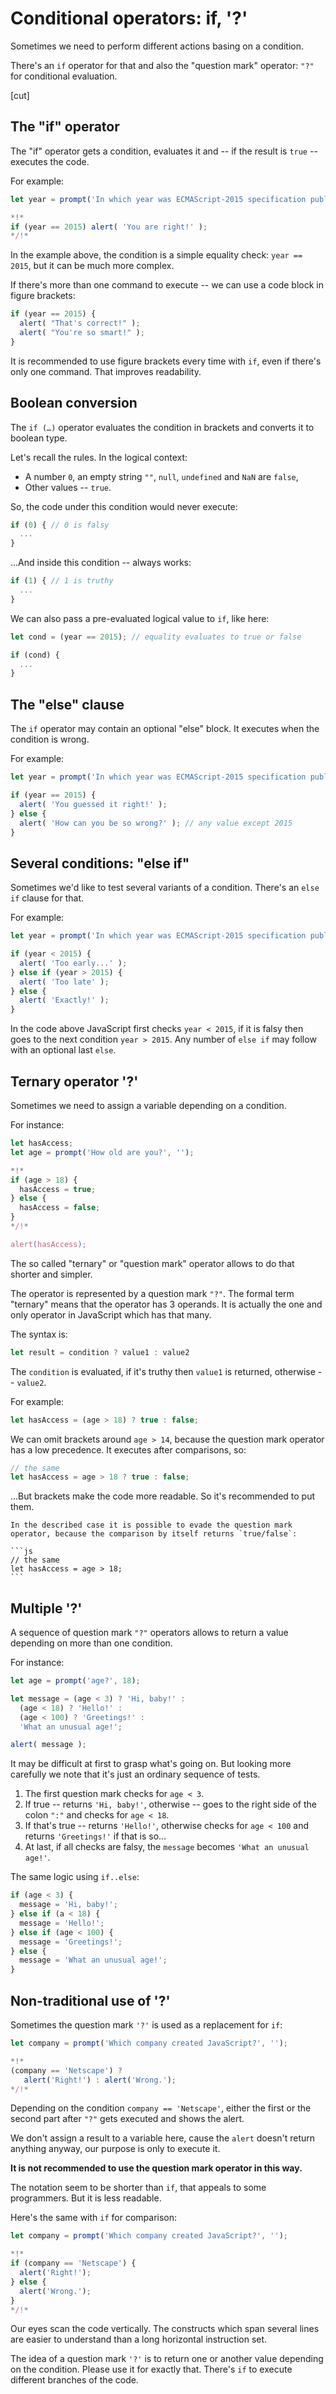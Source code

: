 # Conditional operators: if, '?'

Sometimes we need to perform different actions basing on a condition. 

There's an `if` operator for that and also the "question mark" operator: `"?"` for conditional evaluation.

[cut]

## The "if" operator

The "if" operator gets a condition, evaluates it and -- if the result is `true` -- executes the code.

For example:

```js run
let year = prompt('In which year was ECMAScript-2015 specification published?', '');

*!*
if (year == 2015) alert( 'You are right!' );
*/!*
```

In the example above, the condition is a simple equality check: `year == 2015`, but it can be much more complex.

If there's more than one command to execute -- we can use a code block in figure brackets:

```js
if (year == 2015) {
  alert( "That's correct!" );
  alert( "You're so smart!" );
}
```

It is recommended to use figure brackets every time with `if`, even if there's only one command. That improves readability.

## Boolean conversion

The `if (…)` operator evaluates the condition in brackets and converts it to boolean type.

Let's recall the rules. In the logical context:

- A number `0`, an empty string `""`, `null`, `undefined` and `NaN` are `false`,
- Other values -- `true`.

So, the code under this condition would never execute:

```js
if (0) { // 0 is falsy
  ...
}
```

...And inside this condition -- always works:

```js
if (1) { // 1 is truthy
  ...
}
```

We can also pass a pre-evaluated logical value to `if`, like here:

```js
let cond = (year == 2015); // equality evaluates to true or false

if (cond) {
  ...
}
```

## The "else" clause

The `if` operator may contain an optional "else" block. It executes when the condition is wrong.

For example:
```js run
let year = prompt('In which year was ECMAScript-2015 specification published?', '');

if (year == 2015) {
  alert( 'You guessed it right!' );
} else {
  alert( 'How can you be so wrong?' ); // any value except 2015
}
```

## Several conditions: "else if"

Sometimes we'd like to test several variants of a condition. There's an `else if` clause for that.

For example:

```js run
let year = prompt('In which year was ECMAScript-2015 specification published?', '');

if (year < 2015) {
  alert( 'Too early...' );
} else if (year > 2015) {
  alert( 'Too late' );
} else {
  alert( 'Exactly!' );
}
```

In the code above JavaScript first checks `year < 2015`, if it is falsy then goes to the next condition `year > 2015`. Any number of `else if` may follow with an optional last `else`.

## Ternary operator '?'

Sometimes we need to assign a variable depending on a condition.

For instance:

```js run no-beautify
let hasAccess;
let age = prompt('How old are you?', '');

*!*
if (age > 18) {
  hasAccess = true;
} else {
  hasAccess = false;
}
*/!*

alert(hasAccess);
```

The so called "ternary" or "question mark" operator allows to do that shorter and simpler.

The operator is represented by a question mark `"?"`.  The formal term "ternary" means that the operator has 3 operands. It is actually the one and only operator in JavaScript which has that many.

The syntax is:
```js
let result = condition ? value1 : value2
```

The `condition` is evaluated, if it's truthy then `value1` is returned, otherwise -- `value2`.

For example:

```js
let hasAccess = (age > 18) ? true : false;
```

We can omit brackets around `age > 14`, because the question mark operator has a low precedence. It executes after comparisons, so:

```js
// the same
let hasAccess = age > 18 ? true : false;
```

...But brackets make the code more readable. So it's recommended to put them.

````smart
In the described case it is possible to evade the question mark operator, because the comparison by itself returns `true/false`:

```js
// the same
let hasAccess = age > 18;
```
````

## Multiple '?'

A sequence of question mark `"?"` operators allows to return a value depending on more than one condition.

For instance:
```js run
let age = prompt('age?', 18);

let message = (age < 3) ? 'Hi, baby!' :
  (age < 18) ? 'Hello!' :
  (age < 100) ? 'Greetings!' :
  'What an unusual age!';

alert( message );
```

It may be difficult at first to grasp what's going on. But looking more carefully we note that it's just an ordinary sequence of tests.

1. The first question mark checks for `age < 3`. 
2. If true -- returns `'Hi, baby!'`, otherwise -- goes to the right side of the colon `":"` and checks for `age < 18`. 
3. If that's true -- returns `'Hello!'`, otherwise checks for `age < 100` and returns `'Greetings!'` if that is so... 
4. At last, if all checks are falsy, the `message` becomes `'What an unusual age!'`.

The same logic using `if..else`:

```js
if (age < 3) {
  message = 'Hi, baby!';
} else if (a < 18) {
  message = 'Hello!';
} else if (age < 100) {
  message = 'Greetings!';
} else {
  message = 'What an unusual age!';
}
```

## Non-traditional use of '?'

Sometimes the question mark `'?'` is used as a replacement for `if`:

```js run no-beautify
let company = prompt('Which company created JavaScript?', '');

*!*
(company == 'Netscape') ?
   alert('Right!') : alert('Wrong.');
*/!*
```

Depending on the condition `company == 'Netscape'`, either the first or the second part after `"?"` gets executed and shows the alert.

We don't assign a result to a variable here, cause the `alert` doesn't return anything anyway, our purpose is only to execute it.

**It is not recommended to use the question mark operator in this way.**

The notation seem to be shorter than `if`, that appeals to some programmers. But it is less readable.

Here's the same with `if` for comparison:

```js run no-beautify
let company = prompt('Which company created JavaScript?', '');

*!*
if (company == 'Netscape') {
  alert('Right!');
} else {
  alert('Wrong.');
}
*/!*
```

Our eyes scan the code vertically. The constructs which span several lines are easier to understand than a long horizontal instruction set.

The idea of a question mark `'?'` is to return one or another value depending on the condition. Please use it for exactly that. There's `if` to execute different branches of the code.

